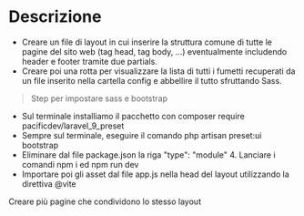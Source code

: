 # Descrizione

-   Creare un file di layout in cui inserire la struttura comune di tutte le pagine del sito web (tag head, tag body, ...) eventualmente includendo header e footer tramite due partials.
-   Creare poi una rotta per visualizzare la lista di tutti i fumetti recuperati da un file inserito nella cartella config e abbellire il tutto sfruttando Sass.

> Step per impostare sass e bootstrap

-   Sul terminale installiamo il pacchetto con composer require pacificdev/laravel_9_preset
-   Sempre sul terminale, eseguire il comando php artisan preset:ui bootstrap
-   Eliminare dal file package.json la riga "type": "module" 4. Lanciare i comandi npm i ed npm run dev
-   Importare poi gli asset dal file app.js nella head del layout utilizzando la direttiva @vite

Creare più pagine che condividono lo stesso layout
